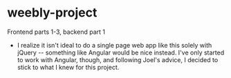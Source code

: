 # weebly-project
Frontend parts 1-3, backend part 1

- I realize it isn't ideal to do a single page web app like this solely with jQuery -- something like Angular would be nice instead. I've only started to work with Angular, though, and following Joel's advice, I decided to stick to what I knew for this project.
